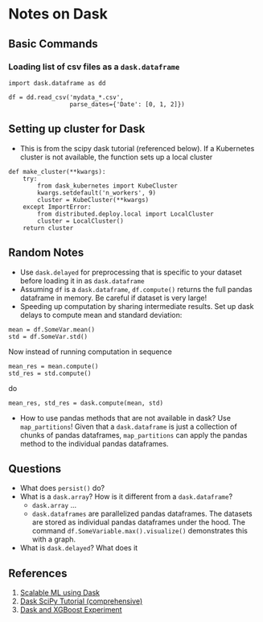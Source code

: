 # Notes on Dask

## Basic Commands

### Loading list of csv files as a `dask.dataframe`
```
import dask.dataframe as dd

df = dd.read_csv('mydata_*.csv',
                 parse_dates={'Date': [0, 1, 2]})
```

## Setting up cluster for Dask
* This is from the scipy dask tutorial (referenced below). If a Kubernetes cluster is not available, the function sets up a local cluster

```
def make_cluster(**kwargs):
    try:
        from dask_kubernetes import KubeCluster
        kwargs.setdefault('n_workers', 9)
        cluster = KubeCluster(**kwargs)
    except ImportError:
        from distributed.deploy.local import LocalCluster
        cluster = LocalCluster()
    return cluster
```

## Random Notes

* Use `dask.delayed` for preprocessing that is specific to your dataset before loading it in as `dask.dataframe`
* Assuming `df` is a `dask.dataframe`, `df.compute()` returns the full pandas dataframe in memory. Be careful if dataset is very large!
* Speeding up computation by sharing intermediate results. Set up dask delays to compute mean and standard deviation:

```
mean = df.SomeVar.mean()
std = df.SomeVar.std()
```

Now instead of running computation in sequence


```
mean_res = mean.compute()
std_res = std.compute()
```

do

```
mean_res, std_res = dask.compute(mean, std)
```

* How to use pandas methods that are not available in dask? Use `map_partitions`! Given that a `dask.dataframe` is just a collection of chunks of pandas dataframes, `map_partitions` can apply the pandas method to the individual pandas dataframes.

## Questions
* What does `persist()` do?
* What is a `dask.array`? How is it different from a `dask.dataframe`?
    * `dask.array` ...
    * `dask.dataframes` are parallelized pandas dataframes. The datasets are stored as individual pandas dataframes under the hood. The command `df.SomeVariable.max().visualize()` demonstrates this with a graph.
* What is `dask.delayed`? What does it


## References
1. [Scalable ML using Dask](https://www.youtube.com/watch?v=tQBovBvSDvA)
2. [Dask SciPy Tutorial (comprehensive)](https://www.youtube.com/watch?v=mqdglv9GnM8)
3. [Dask and XGBoost Experiment](https://www.youtube.com/watch?v=Cc4E-PdDSro)
